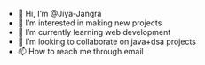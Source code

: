 - 👋 Hi, I’m @Jiya-Jangra
- 👀 I’m interested in making new projects
- 🌱 I’m currently learning web development
- 💞️ I’m looking to collaborate on java+dsa projects
- 📫 How to reach me through email

<!---
Jiya-Jangra/Jiya-Jangra is a ✨ special ✨ repository because its `README.md` (this file) appears on your GitHub profile.
You can click the Preview link to take a look at your changes.
--->

